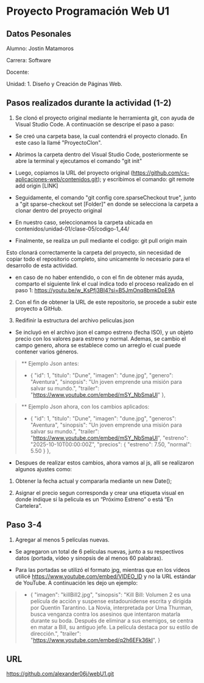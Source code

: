 # Proyecto Programación Web U1

## Datos Pesonales
Alumno: Jostin Matamoros

Carrera: Software

Docente:

Unidad: 1. Diseño y Creación de Páginas Web.

## Pasos realizados durante la actividad (1-2)
1. Se clonó el proyecto original mediante le herramienta git, con ayuda de Visual Studio Code. A continuación se descripe el paso a paso:

- Se creó una carpeta base, la cual contendrá el proyecto clonado. En este caso la llamé "ProyectoClon".

- Abrimos la carpeta dentro del Visual Studio Code, posteriormente se abre la terminal y ejecutamos el comando "git init"

- Luego, copiamos la URL del proyecto original (https://github.com/cs-aplicaciones-web/contenidos.git); y escribimos el comando: git remote add origin [LINK]

- Seguidamente, el comando "git config core.sparseCheckout true", junto a "git sparse-checkout set [Folder]" en donde se selecciona la carpeta a clonar dentro del proyecto original

- En nuestro caso, seleccionamos la carpeta ubicada en contenidos/unidad-01/clase-05/codigo-1_44/

- Finalmente, se realiza un pull mediante el codigo: git pull origin main

Esto clonará correctamente la carpeta del proyecto, sin necesidad de copiar todo el repositorio completo, sino unicamente lo necesario para el desarrollo de esta actividad.

- en caso de no haber entendido, o con el fin de obtener más ayuda, comparto el siguiente link el cual indica todo el proceso realizado en el paso 1: https://youtu.be/w_KsPfj3BI4?si=B5JmOnq8bmkDpE9A

2. Con el fin de obtener la URL de este repositorio, se procede a subir este proyecto a GitHub. 

3. Redifinir la estructura del archivo peliculas.json
- Se incluyó en el archivo json el campo estreno (fecha ISO), y un objeto precio con los valores para estreno y normal. Ademas, se cambio el campo  genero, ahora se establece como un arreglo el cual puede contener varios géneros.

>** Ejemplo Json antes:
>*   {
    "id": 1,
    "titulo": "Dune",
    "imagen": "dune.jpg",
    "genero": "Aventura",
    "sinopsis": "Un joven emprende una misión para salvar su mundo.",
    "trailer": "https://www.youtube.com/embed/mSY_NbSmaUI"
  },

>** Ejemplo Json ahora, con los cambios aplicados:
>*   {
    "id": 1,
    "titulo": "Dune",
    "imagen": "dune.jpg",
    "generos": "Aventura",
    "sinopsis": "Un joven emprende una misión para salvar su mundo.",
    "trailer": "https://www.youtube.com/embed/mSY_NbSmaUI",
    "estreno": "2025-10-10T00:00:00Z",
    "precios": {
      "estreno": 7.50,
      "normal": 5.50
    }
  },

- Despues de realizar estos cambios, ahora vamos al js, allí se realizaron algunos ajustes como: 
 1. Obtener la fecha actual y compararla mediante un new Date();

 2. Asignar el precio segun corresponda y crear una etiqueta visual en donde indique si la pelicula es un “Próximo Estreno” o está “En Cartelera”.


## Paso 3-4
1. Agregar al menos 5 películas nuevas.
- Se agregaron un total de 6 películas nuevas, junto a su respectivos datos (portada, vídeo y sinopsis de al menos 60 palabras).

- Para las portadas se utilizó el formato jpg, mientras que en los vídeos utilicé  https://www.youtube.com/embed/VIDEO_ID y no  la URL estándar de YouTube. A continuación les dejo un ejemplo:

>*  {
    "imagen": "killBill2.jpg",
    "sinopsis": "Kill Bill: Volumen 2 es una película de acción y suspense estadounidense escrita y dirigida por Quentin Tarantino. La Novia, interpretada por Uma Thurman, busca venganza contra los asesinos que intentaron matarla durante su boda. Después de eliminar a sus enemigos, se centra en matar a Bill, su antiguo jefe. La película destaca por su estilo de dirección.",
    "trailer": "https://www.youtube.com/embed/q2h6EFk36kI",
    }





## URL 
https://github.com/alexander06j/webU1.git
